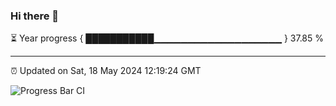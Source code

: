 ### Hi there 👋

⏳ Year progress { ███████████▁▁▁▁▁▁▁▁▁▁▁▁▁▁▁▁▁▁▁ } 37.85 %

---

⏰ Updated on Sat, 18 May 2024 12:19:24 GMT

![Progress Bar CI](https://github.com/liununu/liununu/workflows/Progress%20Bar%20CI/badge.svg)

